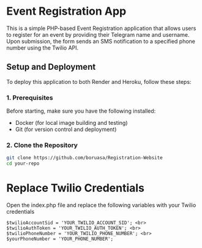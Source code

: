# Event Registration App

This is a simple PHP-based Event Registration application that allows users to register for an event by providing their Telegram name and username. Upon submission, the form sends an SMS notification to a specified phone number using the Twilio API.

## Setup and Deployment

To deploy this application to both Render and Heroku, follow these steps:

### 1. Prerequisites

Before starting, make sure you have the following installed:

- Docker (for local image building and testing)
- Git (for version control and deployment)

### 2. Clone the Repository

```bash
git clone https://github.com/boruasa/Registration-Website
cd your-repo
```

<h1>Replace Twilio Credentials  </h1>
<p>Open the index.php file and replace the following variables with your Twilio credentials </p>

```
$twilioAccountSid = 'YOUR_TWILIO_ACCOUNT_SID'; <br>
$twilioAuthToken = 'YOUR_TWILIO_AUTH_TOKEN'; <br>
$twilioPhoneNumber = 'YOUR_TWILIO_PHONE_NUMBER'; <br>
$yourPhoneNumber = 'YOUR_PHONE_NUMBER'; 


